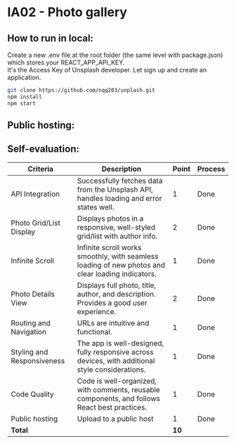 # IA02 - Photo gallery
## How to run in local:
Create a new .env file at the root folder (the same level with package.json) which stores your REACT_APP_API_KEY.\
It's the Access Key of Unsplash developer. Let sign up and create an application.

```bash
git clone https://github.com/nqq203/unplash.git
npm install
npm start
```

## Public hosting:


## Self-evaluation:

| Criteria                | Description                                                                       | Point | Process |
|-------------------------|-----------------------------------------------------------------------------------|-------|---------|
| API Integration         | Successfully fetches data from the Unsplash API, handles loading and error states well. | 1     | Done    |
| Photo Grid/List Display | Displays photos in a responsive, well-styled grid/list with author info.         | 2     | Done    |
| Infinite Scroll         | Infinite scroll works smoothly, with seamless loading of new photos and clear loading indicators. | 1     | Done    |
| Photo Details View      | Displays full photo, title, author, and description. Provides a good user experience. | 2     | Done    |
| Routing and Navigation  | URLs are intuitive and functional.                                                | 1     | Done    |
| Styling and Responsiveness | The app is well-designed, fully responsive across devices, with additional style considerations. | 1     | Done    |
| Code Quality            | Code is well-organized, with comments, reusable components, and follows React best practices. | 1     | Done    |
| Public hosting          | Upload to a public host                                                           | 1     | Done    |
| **Total**               |                                                                                   | **10** |         |

